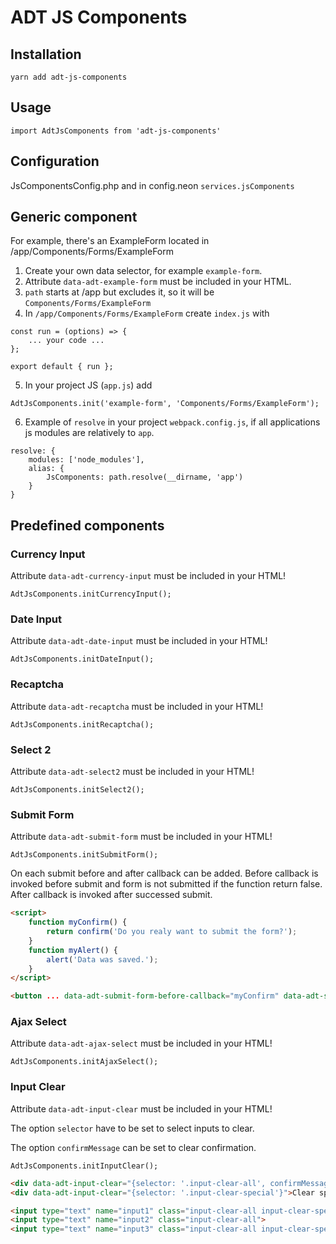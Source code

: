 # ADT JS Components

## Installation

```
yarn add adt-js-components
```

## Usage

```
import AdtJsComponents from 'adt-js-components'
```

## Configuration

JsComponentsConfig.php and in config.neon `services.jsComponents`

## Generic component

For example, there's an ExampleForm located in /app/Components/Forms/ExampleForm

1. Create your own data selector, for example `example-form`.
2. Attribute `data-adt-example-form` must be included in your HTML.
3. `path` starts at /app but excludes it, so it will be `Components/Forms/ExampleForm`
4. In `/app/Components/Forms/ExampleForm` create `index.js` with

```
const run = (options) => {
    ... your code ...
};

export default { run };
```

5. In your project JS (`app.js`) add

```
AdtJsComponents.init('example-form', 'Components/Forms/ExampleForm');
```

6. Example of `resolve` in your project `webpack.config.js`, if all applications js modules are relatively to `app`.

```
resolve: {
	modules: ['node_modules'],
	alias: {
		JsComponents: path.resolve(__dirname, 'app')
	}
}
```


## Predefined components

### Currency Input

Attribute `data-adt-currency-input` must be included in your HTML!

```
AdtJsComponents.initCurrencyInput();
```

### Date Input

Attribute `data-adt-date-input` must be included in your HTML!

```
AdtJsComponents.initDateInput();
```

### Recaptcha

Attribute `data-adt-recaptcha` must be included in your HTML!

```
AdtJsComponents.initRecaptcha();
```

### Select 2

Attribute `data-adt-select2` must be included in your HTML!

```
AdtJsComponents.initSelect2();
```

### Submit Form

Attribute `data-adt-submit-form` must be included in your HTML!

```
AdtJsComponents.initSubmitForm();
```

On each submit before and after callback can be added.
Before callback is invoked before submit and form is not submitted if the function return false.
After callback is invoked after successed submit.

```html
<script>
	function myConfirm() {
		return confirm('Do you realy want to submit the form?');
	}
	function myAlert() {
		alert('Data was saved.');
	}
</script>

<button ... data-adt-submit-form-before-callback="myConfirm" data-adt-submit-form-after-callback="myAlert">Submit</button>
```

### Ajax Select

Attribute `data-adt-ajax-select` must be included in your HTML!

```
AdtJsComponents.initAjaxSelect();
```

### Input Clear

Attribute `data-adt-input-clear` must be included in your HTML!

The option `selector` have to be set to select inputs to clear.

The option `confirmMessage` can be set to clear confirmation.

```
AdtJsComponents.initInputClear();
```

```html
<div data-adt-input-clear="{selector: '.input-clear-all', confirmMessage: 'Do you really want to clear all inputs?'}">Clear all</div>
<div data-adt-input-clear="{selector: '.input-clear-special'}">Clear special</div>

<input type="text" name="input1" class="input-clear-all input-clear-special">
<input type="text" name="input2" class="input-clear-all">
<input type="text" name="input3" class="input-clear-all input-clear-special">
```
